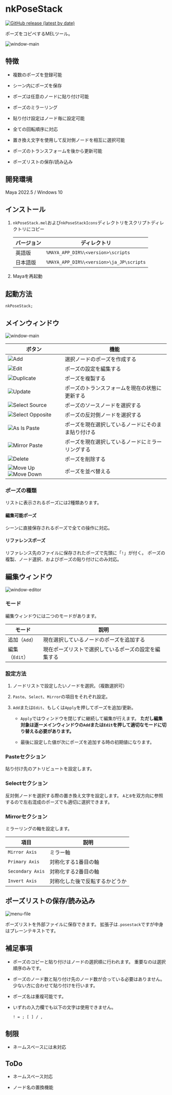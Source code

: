 # nkPoseStack

[![GitHub release (latest by date)](https://img.shields.io/github/v/release/imaoki/nkPoseStack)](https://github.com/imaoki/nkPoseStack/releases/latest)

ポーズをコピペするMELツール。

![window-main](resource/window-main.png "window-main")

## 特徴

* 複数のポーズを登録可能

* シーン内にポーズを保存

* ポーズは任意のノードに貼り付け可能

* ポーズのミラーリング

* 貼り付け設定はノード毎に設定可能

* 全ての回転順序に対応

* 置き換え文字を使用して反対側ノードを相互に選択可能

* ポーズのトランスフォームを後から更新可能

* ポーズリストの保存/読み込み

<!-- ## 要件 -->

<!-- * [imaoki/Standard](https://github.com/imaoki/Standard) -->

## 開発環境

Maya 2022.5 / Windows 10

## インストール

01. `nkPoseStack.mel`および`nkPoseStackIcons`ディレクトリをスクリプトディレクトリにコピー

    | バージョン | ディレクトリ                             |
    | ---------- | ---------------------------------------- |
    | 英語版     | `%MAYA_APP_DIR%\<version>\scripts`       |
    | 日本語版   | `%MAYA_APP_DIR%\<version>\ja_JP\scripts` |

02. Mayaを再起動

## 起動方法

```mel
nkPoseStack;
```

## メインウィンドウ

![window-main](resource/window-main.png "window-main")

| ボタン                                                                                                           | 機能                                               |
| ---------------------------------------------------------------------------------------------------------------- | -------------------------------------------------- |
| ![Add](nkPoseStackIcons/addPose.png "Add")                                                                       | 選択ノードのポーズを作成する                       |
| ![Edit](nkPoseStackIcons/editPose.png "Edit")                                                                    | ポーズの設定を編集する                             |
| ![Duplicate](nkPoseStackIcons/duplicatePose.png "Duplicate")                                                     | ポーズを複製する                                   |
| ![Update](nkPoseStackIcons/updatePose.png "Update")                                                              | ポーズのトランスフォームを現在の状態に更新する     |
| ![Select Source](nkPoseStackIcons/selectSource.png "Select Source")                                              | ポーズのソースノードを選択する                     |
| ![Select Opposite](nkPoseStackIcons/selectOpposite.png "Select Opposite")                                        | ポーズの反対側ノードを選択する                     |
| ![As Is Paste](nkPoseStackIcons/pasteSource.png "As Is Paste")                                                   | ポーズを現在選択しているノードにそのまま貼り付ける |
| ![Mirror Paste](nkPoseStackIcons/pasteOpposite.png "Mirror Paste")                                               | ポーズを現在選択しているノードにミラーリングする   |
| ![Delete](nkPoseStackIcons/deletePose.png "Delete")                                                              | ポーズを削除する                                   |
| ![Move Up](nkPoseStackIcons/moveUpPose.png "Move Up")![Move Down](nkPoseStackIcons/moveDownPose.png "Move Down") | ポーズを並べ替える                                 |

### ポーズの種類

リストに表示されるポーズには2種類あります。

#### 編集可能ポーズ

シーンに直接保存されるポーズで全ての操作に対応。

#### リファレンスポーズ

リファレンス先のファイルに保存されたポーズで先頭に「`!`」が付く。
ポーズの複製、ノード選択、およびポーズの貼り付けにのみ対応。

## 編集ウィンドウ

![window-editor](resource/window-editor.png "window-editor")

### モード

編集ウィンドウには二つのモードがあります。

| モード         | 説明                                                 |
| -------------- | ---------------------------------------------------- |
| 追加（`Add`）  | 現在選択しているノードのポーズを追加する             |
| 編集（`Edit`） | 現在ポーズリストで選択しているポーズの設定を編集する |

### 設定方法

01. ノードリストで設定したいノードを選択。（複数選択可）

02. `Paste`、`Select`、`Mirror`の項目をそれぞれ設定。

03. `Add`または`Edit`、もしくは`Apply`を押してポーズを追加/更新。

    * `Apply`ではウィンドウを閉じずに継続して編集が行えます。
      **ただし編集対象は逐一メインウィンドウの`Add`または`Edit`を押して適切なモードに切り替える必要があります。**

    * 最後に設定した値が次にポーズを追加する時の初期値になります。

### Pasteセクション

貼り付け先のアトリビュートを設定します。

### Selectセクション

反対側ノードを選択する際の置き換え文字を設定します。
`A`と`B`を双方向に参照するので左右混成のポーズでも適切に選択できます。

### Mirrorセクション

ミラーリングの軸を設定します。

| 項目             | 説明                           |
| ---------------- | ------------------------------ |
| `Mirror Axis`    | ミラー軸                       |
| `Primary Axis`   | 対称化する1番目の軸            |
| `Secondary Axis` | 対称化する2番目の軸            |
| `Invert Axis`    | 対称化した後で反転するかどうか |

## ポーズリストの保存/読み込み

![menu-file](resource/menu-file.png "menu-file")

ポーズリストを外部ファイルに保存できます。
拡張子は`.posestack`ですが中身はプレーンテキストです。

## 補足事項

* ポーズのコピーと貼り付けはノードの選択順に行われます。
  重要なのは選択順序のみです。

* ポーズのノード数と貼り付け先のノード数が合っている必要はありません。
  少ない方に合わせて貼り付けを行います。

* ポーズ名は重複可能です。

* いずれの入力欄でも以下の文字は使用できません。

  ```
  ! = ; [ ] / ,
  ```

## 制限

* ネームスペースには未対応

## ToDo

* ネームスペース対応

* ノード名の置換機能

<!-- * カスタム座標系 -->

<!-- ## 使い方 -->

<!-- ## 既知の問題 -->

<!-- ## 追加情報 -->
